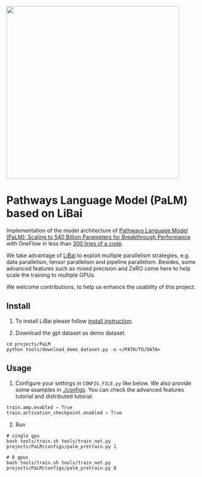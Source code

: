 <img src="./assets/palm.gif" width="450px"></img>

# Pathways Language Model (PaLM) based on LiBai

Implementation of the model architecture of [Pathways Language Model (PaLM): Scaling to 540 Billion Parameters for Breakthrough Performance](https://ai.googleblog.com/2022/04/pathways-language-model-palm-scaling-to.html) with OneFlow in less than <a href="https://github.com/Oneflow-Inc/libai/tree/main/projects/PaLM/palm_model.py"> 300 lines of a code</a>.

We take advantage of [LiBai](https://github.com/Oneflow-Inc/libai) to exploit multiple parallelism strategies, e.g. data parallelism, tensor parallelism and pipeline parallelism. Besides, some advanced features such as mixed precision and ZeRO come here to help scale the training to multiple GPUs.

We welcome contributions, to help us enhance the usability of this project.

## Install

1. To install LiBai please follow <a href="https://libai.readthedocs.io/en/latest/tutorials/get_started/Installation.html">install instruction</a>.

2. Download the gpt dataset as demo dataset.

```shell
cd projects/PaLM
python tools/download_demo_dataset.py -o </PATH/TO/DATA>
```

## Usage

1. Configure your settings in `CONFIG_FILE.py` like below. We also provide some examples in [./configs](./configs/). You can check the <a hef="https://libai.readthedocs.io/en/latest/tutorials/basics/Features.html">advanced features tutorial</a> and <a hef="https://libai.readthedocs.io/en/latest/tutorials/basics/Distributed_Configuration.html">distributed tutorial</a>.

```python
train.amp.enabled = True
train.activation_checkpoint.enabled = True
```

2. Run

```shell
# single gpu
bash tools/train.sh tools/train_net.py projects/PaLM/configs/palm_pretrain.py 1

# 8 gpus
bash tools/train.sh tools/train_net.py projects/PaLM/configs/palm_pretrain.py 8
```
